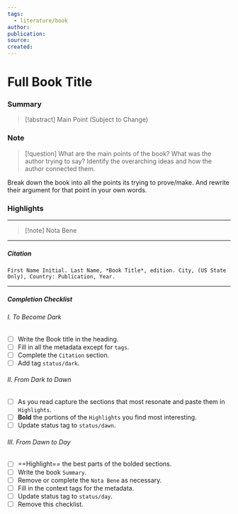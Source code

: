 ```yaml
---
tags:
  - literature/book
author: 
publication: 
source: 
created:
---
```

# Full Book Title

### Summary

> [!abstract] Main Point (Subject to Change)

### Note

> [!question] What are the main points of the book?
> What was the author trying to say? Identify the overarching ideas and how the author connected them.

Break down the book into all the points its trying to prove/make. And rewrite their argument for that point in your own words.

### Highlights
---

> [!note] Nota Bene

---
##### Citation

```
First Name Initial. Last Name, *Book Title*, edition. City, (US State Only), Country: Publication, Year.
```

---
##### Completion Checklist
###### I. To Become Dark
- [ ] Write the Book title in the heading.
- [ ] Fill in all the metadata except for `tags`.
- [ ] Complete the `Citation` section.
- [ ] Add tag `status/dark`.
###### II. From Dark to Dawn
- [ ] As you read capture the sections that most resonate and paste them in `Highlights`.
- [ ] **Bold** the portions of the `Highlights` you find most interesting.
- [ ] Update status tag to `status/dawn`.
###### III. From Dawn to Day
- [ ] ==Highlight== the best parts of the bolded sections.
- [ ] Write the book `Summary`.
- [ ] Remove or complete the `Nota Bene` as necessary.
- [ ] Fill in the context tags for the metadata.
- [ ] Update status tag to `status/day`.
- [ ] Remove this checklist.
